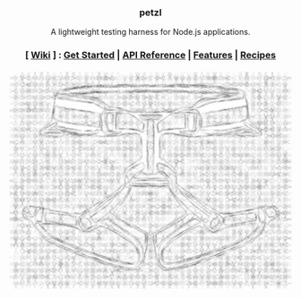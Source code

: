 <h3 align="center">petzl</h3>
<p align="center">A lightweight testing harness for Node.js applications.</p>
<h3 align="center">
  [ <a href="#">Wiki</a> ] :
  <a href="#">Get Started</a> |
  <a href="#">API Reference</a> |
  <a href="#">Features</a> |
  <a href="#">Recipes</a>
  <br><br>
  <img src="https://github.com/JakeAdler/petzl/blob/master/harness.jpg"/>
</h3>
